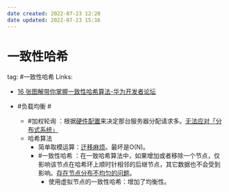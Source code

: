 ```yaml
---
date created: 2022-07-23 12:20
date updated: 2022-07-23 15:16
---
```


# 一致性哈希

tag: #一致性哈希
Links:
- [16 张图解带你掌握一致性哈希算法-华为开发者论坛](https://developer.huawei.com/consumer/cn/forum/topic/0203810951415790238?fid=0101592429757310384)

- #负载均衡 #
  - #加权轮询 ：根据<u>硬件配置</u>来决定那台服务器分配请求多。<u>无法应对「分布式系统」</u>
  - 哈希算法
    - 简单取模运算：<u>迁移麻烦</u>。最坏是O(N)。
    - #一致性哈希 ：在一致哈希算法中，如果增加或者移除一个节点，仅影响该节点在哈希环上顺时针相邻的后继节点，其它数据也不会受到影响。<u>存在节点分布不均匀的问题</u>。
      - 使用虚拟节点的一致性哈希：增加了均衡性。
